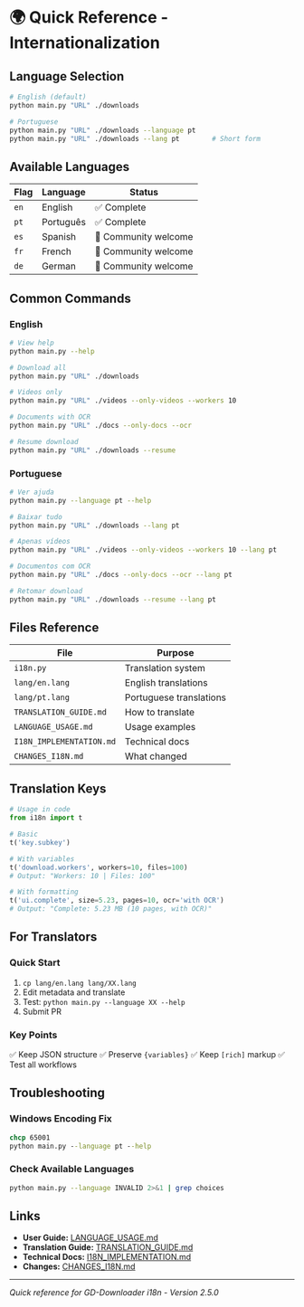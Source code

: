 # 🌍 Quick Reference - Internationalization

## Language Selection

```bash
# English (default)
python main.py "URL" ./downloads

# Portuguese
python main.py "URL" ./downloads --language pt
python main.py "URL" ./downloads --lang pt        # Short form
```

## Available Languages

| Flag | Language | Status |
|------|----------|--------|
| `en` | English | ✅ Complete |
| `pt` | Português | ✅ Complete |
| `es` | Spanish | 🔄 Community welcome |
| `fr` | French | 🔄 Community welcome |
| `de` | German | 🔄 Community welcome |

## Common Commands

### English
```bash
# View help
python main.py --help

# Download all
python main.py "URL" ./downloads

# Videos only
python main.py "URL" ./videos --only-videos --workers 10

# Documents with OCR
python main.py "URL" ./docs --only-docs --ocr

# Resume download
python main.py "URL" ./downloads --resume
```

### Portuguese
```bash
# Ver ajuda
python main.py --language pt --help

# Baixar tudo
python main.py "URL" ./downloads --lang pt

# Apenas vídeos
python main.py "URL" ./videos --only-videos --workers 10 --lang pt

# Documentos com OCR
python main.py "URL" ./docs --only-docs --ocr --lang pt

# Retomar download
python main.py "URL" ./downloads --resume --lang pt
```

## Files Reference

| File | Purpose |
|------|---------|
| `i18n.py` | Translation system |
| `lang/en.lang` | English translations |
| `lang/pt.lang` | Portuguese translations |
| `TRANSLATION_GUIDE.md` | How to translate |
| `LANGUAGE_USAGE.md` | Usage examples |
| `I18N_IMPLEMENTATION.md` | Technical docs |
| `CHANGES_I18N.md` | What changed |

## Translation Keys

```python
# Usage in code
from i18n import t

# Basic
t('key.subkey')

# With variables
t('download.workers', workers=10, files=100)
# Output: "Workers: 10 | Files: 100"

# With formatting
t('ui.complete', size=5.23, pages=10, ocr='with OCR')
# Output: "Complete: 5.23 MB (10 pages, with OCR)"
```

## For Translators

### Quick Start
1. `cp lang/en.lang lang/XX.lang`
2. Edit metadata and translate
3. Test: `python main.py --language XX --help`
4. Submit PR

### Key Points
✅ Keep JSON structure
✅ Preserve `{variables}`
✅ Keep `[rich]` markup
✅ Test all workflows

## Troubleshooting

### Windows Encoding Fix
```cmd
chcp 65001
python main.py --language pt --help
```

### Check Available Languages
```bash
python main.py --language INVALID 2>&1 | grep choices
```

## Links

- **User Guide:** [LANGUAGE_USAGE.md](LANGUAGE_USAGE.md)
- **Translation Guide:** [TRANSLATION_GUIDE.md](TRANSLATION_GUIDE.md)
- **Technical Docs:** [I18N_IMPLEMENTATION.md](I18N_IMPLEMENTATION.md)
- **Changes:** [CHANGES_I18N.md](CHANGES_I18N.md)

---

*Quick reference for GD-Downloader i18n - Version 2.5.0*
